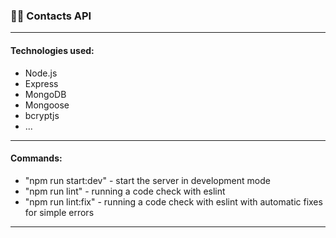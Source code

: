### :blue_heart::yellow_heart: Contacts API

---

#### Technologies used:

- Node.js
- Express
- MongoDB
- Mongoose
- bcryptjs
- ...
---

#### Commands:

- "npm run start:dev" - start the server in development mode
- "npm run lint" - running a code check with eslint
- "npm run lint:fix" - running a code check with eslint with automatic fixes for simple errors

---